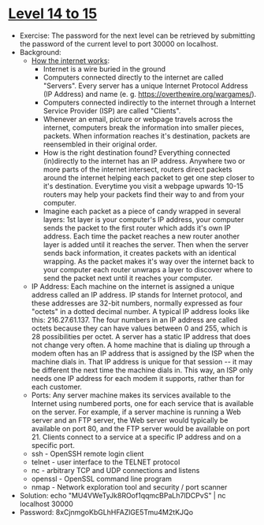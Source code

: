 # [Level 14 to 15](https://overthewire.org/wargames/bandit/bandit15.html)

- Exercise: The password for the next level can be retrieved by submitting the password of the current level to port 30000 on localhost.
- Background:
  - [How the internet works](https://www.youtube.com/watch?v=7_LPdttKXPc):
    - Internet is a wire buried in the ground
    - Computers connected directly to the internet are called "Servers". Every server has a unique Internet Protocol Address (IP Address) and name (e. g. https://overthewire.org/wargames/).
    - Computers connected indirectly to the internet through a Internet Service Provider (ISP) are called "Clients".
    - Whenever an email, picture or webpage travels across the internet, computers break the information into smaller pieces, packets. When information reaches it's destination, packets are reensembled in their original order. 
    - How is the right destination found? Everything connected (in)directly to the internet has an IP address. Anywhere two or more parts of the internet intersect, routers direct packets around the internet helping each packet to get one step closer to it's destination. Everytime you visit a webpage upwards 10-15 routers may help your packets find their way to and from your computer.
    - Imagine each packet as a piece of candy wrapped in several layers: 1st layer is your computer's IP address, your computer sends the packet to the first router which adds it's own IP address. Each time the packet reaches a new router another layer is added until it reaches the server. Then when the server sends back information, it creates packets with an identical wrapping. As the packet makes it's way over the internet back to your computer each router unwraps a layer to discover where to send the packet next until it reaches your computer.
  - IP Address: Each machine on the internet is assigned a unique address called an IP address. IP stands for Internet protocol, and these addresses are 32-bit numbers, normally expressed as four "octets" in a dotted decimal number. A typical IP address looks like this: 216.27.61.137. The four numbers in an IP address are called octets because they can have values between 0 and 255, which is 28 possibilities per octet. A server has a static IP address that does not change very often. A home machine that is dialing up through a modem often has an IP address that is assigned by the ISP when the machine dials in. That IP address is unique for that session -- it may be different the next time the machine dials in. This way, an ISP only needs one IP address for each modem it supports, rather than for each customer.
  - Ports: Any server machine makes its services available to the Internet using numbered ports, one for each service that is available on the server. For example, if a server machine is running a Web server and an FTP server, the Web server would typically be available on port 80, and the FTP server would be available on port 21. Clients connect to a service at a specific IP address and on a specific port.
  - ssh - OpenSSH remote login client
  - telnet - user interface to the TELNET protocol
  - nc - arbitrary TCP and UDP connections and listens
  - openssl - OpenSSL command line program
  - nmap - Network exploration tool and security / port scanner
- Solution: echo "MU4VWeTyJk8ROof1qqmcBPaLh7lDCPvS" | nc localhost 30000
- Password: 8xCjnmgoKbGLhHFAZlGE5Tmu4M2tKJQo
